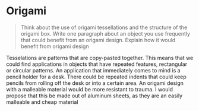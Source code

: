 # Origami

> Think about the use of origami tessellations and the structure of the origami box. Write one paragraph about an object you use frequently that could benefit from an origami design. Explain how it would benefit from origami design

Tesselations are patterns that are copy-pasted together. This means that we could find applications in objects that have repeated features, rectangular or circular patterns. An application that immediately comes to mind is a pencil holder for a desk. There could be repeated indents that could keep pencils from rolling off the desk or into a certain area. An origami design with a malleable material would be more resistant to trauma. I would propose that this be made out of aluminum sheets, as they are an easily malleable and cheap material
